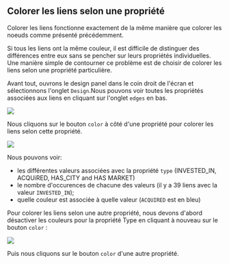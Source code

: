 ## Colorer les liens selon une propriété

Colorer les liens fonctionne exactement de la même manière que colorer les noeuds comme présenté précédemment.

Si tous les liens ont la même couleur, il est difficile de distinguer des différences entre eux sans se pencher sur leurs propriétés individuelles. Une manière simple de contourner ce problème est de choisir de colorer les liens selon une propriété particulière.

Avant tout, ouvrons le design panel dans le coin droit de l'écran et sélectionnons l'onglet ```Design```.Nous pouvons voir toutes les propriétés associées aux liens en cliquant sur l'onglet ```edges``` en bas.

![](https://github.com/Linkurious/linkurious-enterprise-manual/raw/master/en/style/NoColors.png)

Nous cliquons sur le bouton ```color``` à côté d'une propriété pour colorer les liens selon cette propriété. 

![](https://github.com/Linkurious/linkurious-enterprise-manual/raw/master/en/style/Coloré.png)

Nous pouvons voir:
* les différentes valeurs associées avec la propriété ```type``` (INVESTED_IN, ACQUiRED, HAS_CITY and HAS MARKET)
* le nombre d'occurences de chacune des valeurs (il y a 39 liens avec la valeur ```INVESTED_IN```);
* quelle couleur est associée à quelle valeur (```ACQUIRED``` est en bleu)

Pour colorer les liens selon une autre propriété, nous devons d'abord désactiver les couleurs pour la propriété Type en cliquant à nouveau sur le bouton ```color``` :

![](https://github.com/Linkurious/linkurious-enterprise-manual/raw/master/en/style/Change.png)

Puis nous cliquons sur le bouton ```color``` d'une autre propriété.


